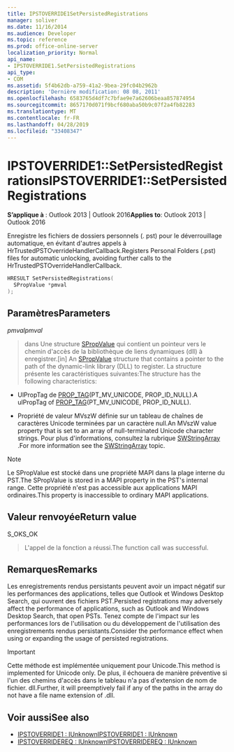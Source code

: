 ```yaml
---
title: IPSTOVERRIDE1SetPersistedRegistrations
manager: soliver
ms.date: 11/16/2014
ms.audience: Developer
ms.topic: reference
ms.prod: office-online-server
localization_priority: Normal
api_name:
- IPSTOVERRIDE1.SetPersistedRegistrations
api_type:
- COM
ms.assetid: 5f4b62db-a759-41a2-9bea-29fc04b2962b
description: 'Dernière modification: 08 08, 2011'
ms.openlocfilehash: 6583765d4df7c7bfae9e7a62606beaa857874954
ms.sourcegitcommit: 8657170d071f9bcf680aba50b9c07f2a4fb82283
ms.translationtype: MT
ms.contentlocale: fr-FR
ms.lasthandoff: 04/28/2019
ms.locfileid: "33408347"
---
```

# <a name="ipstoverride1setpersistedregistrations"></a><span data-ttu-id="4051e-103">IPSTOVERRIDE1::SetPersistedRegistrations</span><span class="sxs-lookup"><span data-stu-id="4051e-103">IPSTOVERRIDE1::SetPersistedRegistrations</span></span>

<span data-ttu-id="4051e-104">**S’applique à** : Outlook 2013 | Outlook 2016</span><span class="sxs-lookup"><span data-stu-id="4051e-104">**Applies to**: Outlook 2013 | Outlook 2016</span></span> 
  
<span data-ttu-id="4051e-105">Enregistre les fichiers de dossiers personnels (. pst) pour le déverrouillage automatique, en évitant d'autres appels à HrTrustedPSTOverrideHandlerCallback.</span><span class="sxs-lookup"><span data-stu-id="4051e-105">Registers Personal Folders (.pst) files for automatic unlocking, avoiding further calls to the HrTrustedPSTOverrideHandlerCallback.</span></span>
  
```cpp
HRESULT SetPersistedRegistrations(
  SPropValue *pmval
);
```

## <a name="parameters"></a><span data-ttu-id="4051e-106">Paramètres</span><span class="sxs-lookup"><span data-stu-id="4051e-106">Parameters</span></span>

<span data-ttu-id="4051e-107">_pmval_</span><span class="sxs-lookup"><span data-stu-id="4051e-107">_pmval_</span></span>
  
> <span data-ttu-id="4051e-108">dans Une structure [SPropValue](spropvalue.md) qui contient un pointeur vers le chemin d'accès de la bibliothèque de liens dynamiques (dll) à enregistrer.</span><span class="sxs-lookup"><span data-stu-id="4051e-108">[in] An [SPropValue](spropvalue.md) structure that contains a pointer to the path of the dynamic-link library (DLL) to register.</span></span> <span data-ttu-id="4051e-109">La structure présente les caractéristiques suivantes:</span><span class="sxs-lookup"><span data-stu-id="4051e-109">The structure has the following characteristics:</span></span> 
    
   - <span data-ttu-id="4051e-110">UlPropTag de [PROP_TAG](prop_tag.md)(PT_MV_UNICODE, PROP_ID_NULL).</span><span class="sxs-lookup"><span data-stu-id="4051e-110">A ulPropTag of [PROP_TAG](prop_tag.md)(PT_MV_UNICODE, PROP_ID_NULL).</span></span>
    
   - <span data-ttu-id="4051e-111">Propriété de valeur MVszW définie sur un tableau de chaînes de caractères Unicode terminées par un caractère null.</span><span class="sxs-lookup"><span data-stu-id="4051e-111">An MVszW value property that is set to an array of null-terminated Unicode character strings.</span></span> <span data-ttu-id="4051e-112">Pour plus d'informations, consultez la rubrique [SWStringArray](swstringarray.md) .</span><span class="sxs-lookup"><span data-stu-id="4051e-112">For more information see the [SWStringArray](swstringarray.md) topic.</span></span> 
    
> [!NOTE]
> <span data-ttu-id="4051e-113">Le SPropValue est stocké dans une propriété MAPI dans la plage interne du PST.</span><span class="sxs-lookup"><span data-stu-id="4051e-113">The SPropValue is stored in a MAPI property in the PST's internal range.</span></span> <span data-ttu-id="4051e-114">Cette propriété n'est pas accessible aux applications MAPI ordinaires.</span><span class="sxs-lookup"><span data-stu-id="4051e-114">This property is inaccessible to ordinary MAPI applications.</span></span> 
  
## <a name="return-value"></a><span data-ttu-id="4051e-115">Valeur renvoyée</span><span class="sxs-lookup"><span data-stu-id="4051e-115">Return value</span></span>

<span data-ttu-id="4051e-116">S_OK</span><span class="sxs-lookup"><span data-stu-id="4051e-116">S_OK</span></span> 
  
> <span data-ttu-id="4051e-117">L'appel de la fonction a réussi.</span><span class="sxs-lookup"><span data-stu-id="4051e-117">The function call was successful.</span></span>
    
## <a name="remarks"></a><span data-ttu-id="4051e-118">Remarques</span><span class="sxs-lookup"><span data-stu-id="4051e-118">Remarks</span></span>

<span data-ttu-id="4051e-119">Les enregistrements rendus persistants peuvent avoir un impact négatif sur les performances des applications, telles que Outlook et Windows Desktop Search, qui ouvrent des fichiers PST.</span><span class="sxs-lookup"><span data-stu-id="4051e-119">Persisted registrations may adversely affect the performance of applications, such as Outlook and Windows Desktop Search, that open PSTs.</span></span> <span data-ttu-id="4051e-120">Tenez compte de l'impact sur les performances lors de l'utilisation ou du développement de l'utilisation des enregistrements rendus persistants.</span><span class="sxs-lookup"><span data-stu-id="4051e-120">Consider the performance effect when using or expanding the usage of persisted registrations.</span></span>
  
> [!IMPORTANT]
> <span data-ttu-id="4051e-121">Cette méthode est implémentée uniquement pour Unicode.</span><span class="sxs-lookup"><span data-stu-id="4051e-121">This method is implemented for Unicode only.</span></span> <span data-ttu-id="4051e-122">De plus, il échouera de manière préventive si l'un des chemins d'accès dans le tableau n'a pas d'extension de nom de fichier. dll.</span><span class="sxs-lookup"><span data-stu-id="4051e-122">Further, it will preemptively fail if any of the paths in the array do not have a file name extension of .dll.</span></span> 
  
## <a name="see-also"></a><span data-ttu-id="4051e-123">Voir aussi</span><span class="sxs-lookup"><span data-stu-id="4051e-123">See also</span></span>

- [<span data-ttu-id="4051e-124">IPSTOVERRIDE1 : IUnknown</span><span class="sxs-lookup"><span data-stu-id="4051e-124">IPSTOVERRIDE1 : IUnknown</span></span>](ipstoverride1iunknown.md) 
- [<span data-ttu-id="4051e-125">IPSTOVERRIDEREQ : IUnknown</span><span class="sxs-lookup"><span data-stu-id="4051e-125">IPSTOVERRIDEREQ : IUnknown</span></span>](ipstoverridereqiunknown.md)

